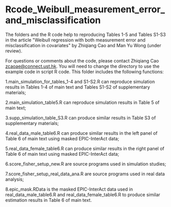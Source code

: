 # Rcode_Weibull_measurement_error_and_misclassification
The folders and the R code help to reproducing Tables 1-5 and Tables S1-S3 in the article "Weibull regression with both measurement error and misclassification in covariates" by Zhiqiang Cao and Man Yu Wong (under review).

For questions or comments about the code, please contact Zhiqiang Cao zcaoae@connect.ust.hk.
You will need to change the directory to use the example code in script R code. This folder includes the following functions:

1.main_simulation_for_tables_1-4 and S1-S2.R can reproduce simulation results in Tables 1-4 of main text and Tables S1-S2 of supplementary materials;

2.main_simulation_table5.R can reproduce simulation results in Table 5 of main text;

3.supp_simulation_table_S3.R can produce similar results in Table S3 of supplementary materials;

4.real_data_male_table6.R can produce similar results in the left panel of Table 6 of main text using masked EPIC-InterAct data;

5.real_data_female_table6.R can produce similar results in the right panel of Table 6 of main text using masked EPIC-InterAct data;

6.score_fisher_setup_new.R are source programs used in simulation studies;

7.score_fisher_setup_real_data_ana.R are source programs used in real data analysis;

8.epic_mask.RData is the masked EPIC-InterAct data used in real_data_male_table6.R and real_data_female_table6.R to produce similar estimation results in Table 6 of main text.

